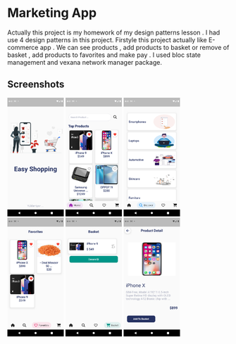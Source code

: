 # Marketing App

Actually this project is my homework of my design patterns lesson . I had use 4 design patterns in this project. Firstyle this project actually like E-commerce app . We can see products , add products to basket or remove of basket , add products to favorites and make pay . I used bloc state management and vexana network manager package.

## Screenshots

<img src="assets/images/1.png" width="128"/>
<img src="assets/images/2.png" width="128"/>
<img src="assets/images/3.png" width="128"/>
<img src="assets/images/4.png" width="128"/>
<img src="assets/images/5.png" width="128"/>
<img src="assets/images/6.png" width="128"/>
